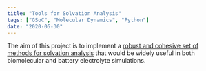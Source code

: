 ```yaml
---
title: "Tools for Solvation Analysis"
tags: ["GSoC", "Molecular Dynamics", "Python"]
date: "2020-05-30"
---
```


The aim of this project is to implement a [robust and cohesive set of methods for solvation analysis](https://summerofcode.withgoogle.com/projects/#6227159028334592) that would be widely useful in both biomolecular and battery electrolyte simulations. 